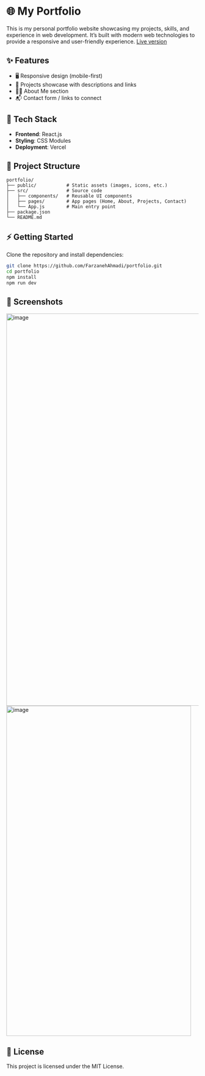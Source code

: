 # 🌐 My Portfolio

This is my personal portfolio website showcasing my projects, skills, and experience in web development. It’s built with modern web technologies to provide a responsive and user-friendly experience.
[Live version](https://portfolio-farzaneh.vercel.app/)
## ✨ Features

- 🖥️ Responsive design (mobile-first)
- 📂 Projects showcase with descriptions and links
- 🧑‍💻 About Me section
- 📬 Contact form / links to connect

## 🚀 Tech Stack

- **Frontend**: React.js
- **Styling**: CSS Modules 
- **Deployment**: Vercel

## 📂 Project Structure

```
portfolio/
├── public/           # Static assets (images, icons, etc.)
├── src/              # Source code
│   ├── components/   # Reusable UI components
│   ├── pages/        # App pages (Home, About, Projects, Contact)
│   └── App.js        # Main entry point
├── package.json
└── README.md
```

## ⚡ Getting Started

Clone the repository and install dependencies:

```bash
git clone https://github.com/FarzanehAhmadi/portfolio.git
cd portfolio
npm install
npm run dev
```


## 📸 Screenshots

<img width="1908" height="1029" alt="image" src="https://github.com/user-attachments/assets/253800ac-f38f-409e-ba9d-fe4c936a96db" />
<img width="484" height="866" alt="image" src="https://github.com/user-attachments/assets/5e9fdc4c-3a84-4162-a294-ca12f43fbf77" />


## 📜 License

This project is licensed under the MIT License.
